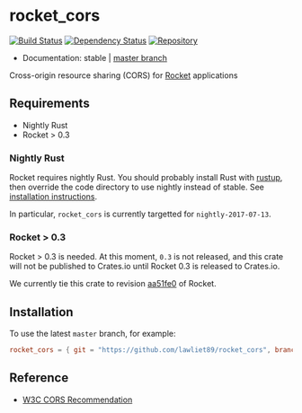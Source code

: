 # rocket_cors

[![Build Status](https://travis-ci.org/lawliet89/rocket_cors.svg)](https://travis-ci.org/lawliet89/rocket_cors)
[![Dependency Status](https://dependencyci.com/github/lawliet89/rocket_cors/badge)](https://dependencyci.com/github/lawliet89/rocket_cors)
[![Repository](https://img.shields.io/github/tag/lawliet89/rocket_cors.svg)](https://github.com/lawliet89/rocket_cors)
<!-- [![Crates.io](https://img.shields.io/crates/v/rocket_cors.svg)](https://crates.io/crates/rocket_cors) -->
<!-- [![Documentation](https://docs.rs/rocket_cors/badge.svg)](https://docs.rs/rocket_cors) -->

- Documentation:  stable | [master branch](https://lawliet89.github.io/rocket_cors)

Cross-origin resource sharing (CORS) for [Rocket](https://rocket.rs/) applications

## Requirements

- Nightly Rust
- Rocket > 0.3

### Nightly Rust

Rocket requires nightly Rust. You should probably install Rust with [rustup](https://www.rustup.rs/), then override the code directory to use nightly instead of stable. See
[installation instructions](https://rocket.rs/guide/getting-started/#installing-rust).

In particular, `rocket_cors` is currently targetted for `nightly-2017-07-13`.

### Rocket > 0.3

Rocket > 0.3 is needed. At this moment, `0.3` is not released, and this crate will not be published
to Crates.io until Rocket 0.3 is released to Crates.io.

We currently tie this crate to revision [aa51fe0](https://github.com/SergioBenitez/Rocket/tree/aa51fe0) of Rocket.

## Installation

<!-- Add the following to Cargo.toml:

```toml
rocket_cors = "0.0.6"
``` -->

To use the latest `master` branch, for example:

```toml
rocket_cors = { git = "https://github.com/lawliet89/rocket_cors", branch = "master" }
```

## Reference

- [W3C CORS Recommendation](https://www.w3.org/TR/cors/#resource-processing-model)
